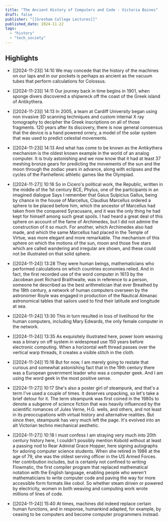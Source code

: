 ```yaml
---
title: "The Ancient History of Computers and Code - Victoria Baines"
draft: false
publisher: "[[Gresham College Lectures]]"
published_date: 2024-11-22
tags:
  - "history"
  - "tech_society"
---
```



## Highlights
* [[2024-11-23]] 14:10  We may concede that the history of the machines on our laps and in our pockets is perhaps as ancient as the vacuum tubes that perform calculations for Colossus.

* [[2024-11-23]] 14:11  Our journey back in time begins in 1901, when sponge divers discovered a shipwreck off the coast of the Greek island of Antikythera.

* [[2024-11-23]] 14:13  In 2005, a team at Cardiff University began using non invasive 3D scanning techniques and custom internal X ray tomography to decipher the Greek inscriptions on all of those fragments. 120 years after its discovery, there is now general consensus that the device is a hand powered orrery, a model of the solar system that was used to predict celestial movements.

* [[2024-11-23]] 14:13  And what has come to be known as the Antikythera mechanism is the oldest known example in the world of an analog computer. It is truly astonishing and we now know that it had at least 37 meshing bronze gears for predicting the movements of the sun and the moon through the zodiac years in advance, along with eclipses and the cycles of the Panhellenic athletic games like the Olympiad.

* [[2024-11-27]] 10:16  So in Cicero's political work, the Republic, written in the middle of the 1st century BCE, Phylus, one of the participants in an imagined dialogue Says I remember that Gaius Sulpicius Gallus, being by chance in the house of Marcellus, Claudius Marcellus ordered a sphere to be placed before him, which the ancestor of Marcellus had taken from the conquered Syracusans, and it was the only thing he had kept for himself among such great spoils. I had heard a great deal of this sphere on account of the fame of Archimedes, but I did not admire the construction of it so much. For another, which Archimedes also had made, and which the same Marcellus had placed in the Temple of Virtue, was more elegant and more remarkable. The mechanism of this sphere on which the motions of the sun, moon and those five stars which are called wandering and irregular are shown, and these could not be illustrated on that solid sphere.

* [[2024-11-24]] 13:28  They were human beings, mathematicians who performed calculations on which countries economies relied. And in fact, the first recorded use of the word computer in 1613 by the Jacobean poet Richard Braithwaite, was in reference to a person, someone he described as the best arithmetician that ever Breathed by the 18th century, a network of human computers overseen by the astronomer Royle was engaged in production of the Nautical Almanac astronomical tables that sailors used to find their latitude and longitude at sea.

* [[2024-11-24]] 13:30  This in turn resulted in loss of livelihood for the human computers, including Mary Edwards, the only female computer in the network.

* [[2024-11-24]] 13:35  As exquisitely illustrated here, power loom weaving was a binary on off system in widespread use 150 years before electronic computing. When a horizontal weft thread passes over the vertical warp threads, it creates a visible stitch in the cloth.

* [[2024-11-24]] 15:16  But for now, I am merely going to restate that curious and somewhat astonishing fact that in the 19th century there was a European government leader who was a computer geek. And I am using the word geek in the most positive sense.

* [[2024-11-27]] 10:17  She's also a poster girl of steampunk, and that's a term I've used a couple of times. It deserves unpacking, so let's take a brief detour for it. The term steampunk was first coined in the 1980s to denote a subgenre of science fiction that was heavily influenced by the scientific romances of Jules Verne, H.G. wells, and others, and not least in its preoccupations with virtual history and alternative realities. But since then, steampunk has very much left the page. It's evolved into an alt Victorian techno mechanical aesthetic.

* [[2024-11-27]] 10:18  I must confess I am straying very much into 20th century history here, I couldn't possibly mention Kobold without at least a passing nod to Rear Admiral Grace Hopper, here signing autographs for adoring computer science students. When she retired in 1986 at the age of 79, she was the oldest serving officer in the US Armed Forces. Her contribution includes, but is certainly not confined to writing Flowmatic, the first compiler program that replaced mathematical notation with the English language, enabling people who weren't mathematicians to write computer code and paving the way for more accessible form formats like cobol. So whether steam driven or powered by electricity, women in both weaving and computing work wrote millions of lines of code.

* [[2024-11-24]] 15:40  At times, machines did indeed replace certain human functions, and in response, humankind adapted, for example, by ceasing to be computers and become computer programmers instead.

